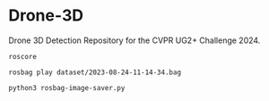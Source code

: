 # Drone-3D
Drone 3D Detection Repository for the CVPR UG2+ Challenge 2024.

```
roscore
```

```
rosbag play dataset/2023-08-24-11-14-34.bag
```

```
python3 rosbag-image-saver.py
```
